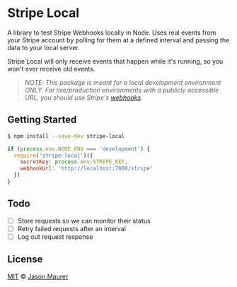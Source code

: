 # Stripe Local

A library to test Stripe Webhooks locally in Node. Uses real events from your Stripe account by polling for them at a defined interval and passing the data to your local server.

Stripe Local will only receive events that happen while it's running, so you won't ever receive old events.

> *NOTE: This package is meant for a local development environment ONLY. For live/production environments with a publicly accessible URL, you should use Stripe's [webhooks](https://stripe.com/docs/webhooks).*

## Getting Started

```bash
$ npm install --save-dev stripe-local
```

```javascript
if (process.env.NODE_ENV === 'development') {
  require('stripe-local')({
    secretKey: process.env.STRIPE_KEY,
    webhookUrl: 'http://localhost:7000/stripe'
  })
}
```

## Todo

- [ ] Store requests so we can monitor their status
- [ ] Retry failed requests after an interval
- [ ] Log out request response

## License

[MIT](LICENSE) © [Jason Maurer](http://maur.co)
